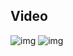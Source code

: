 ## Video
![img](storage/img/2024-03-15%2009-08-38.gif)
![img](storage/img/RPReplay_Final1710512120.gif)